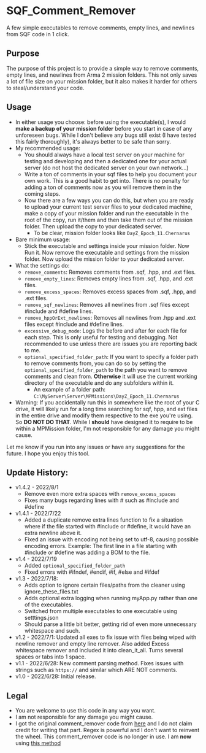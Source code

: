 # SQF_Comment_Remover
A few simple executables to remove comments, empty lines, and newlines from SQF code in 1 click.

## Purpose
The purpose of this project is to provide a simple way to remove comments, empty lines, and newlines from Arma 2 mission folders. This not only saves a lot of file size on your mission folder, but it also makes it harder for others to steal/understand your code.

## Usage
* In either usage you choose: before using the executable(s), I would **make a backup of your mission folder** before you start in case of any unforeseen bugs. While I don't believe any bugs still exist (I have tested this fairly thoroughly), it's always better to be safe than sorry.
* My recommended usage:
    * You should always have a local test server on your machine for testing and developing and then a dedicated one for your actual server (do not host the dedicated server on your own network...)
    * Write a ton of comments in your sqf files to help you document your own work. This is a good habit to get into. There is no penalty for adding a ton of comments now as you will remove them in the coming steps.
    * Now there are a few ways you can do this, but when you are ready to upload your current test server files to your dedicated machine, make a copy of your mission folder and run the executable in the root of the copy, run it/them and then take them out of the mission folder. Then upload the copy to your dedicated server.
        * To be clear, mission folder looks like `DayZ_Epoch_11.Chernarus`
* Bare minimum usage:
    * Stick the executable and settings inside your mission folder. Now Run it. Now remove the executable and settings from the mission folder. Now upload the mission folder to your dedicated server.
* What the settings do:
    * `remove_comments`: Removes comments from .sqf, .hpp, and .ext files.
    * `remove_empty_lines`: Removes empty lines from .sqf, .hpp, and .ext files.
    * `remove_excess_spaces`: Removes excess spaces from .sqf, .hpp, and .ext files.
    * `remove_sqf_newlines`: Removes all newlines from .sqf files except #include and #define lines.
    * `remove_hppOrExt_newlines`: Removes all newlines from .hpp and .ext files except #include and #define lines.
    * `excessive_debug_mode`: Logs the before and after for each file for each step. This is only useful for testing and debugging. Not recommended to use unless there are issues you are reporting back to me.
    * `optional_specified_folder_path`: If you want to specify a folder path to remove comments from, you can do so by setting the `optional_specified_folder_path` to the path you want to remove comments and clean from. **Otherwise** it will use the current working directory of the executable and do any subfolders within it.
        * An example of a folder path: `C:\MyServer\Server\MPMissions\DayZ_Epoch_11.Chernarus`
* Warning: If you accidentally run this in somewhere like the root of your C drive, it will likely run for a long time searching for sqf, hpp, and ext files in the entire drive and modify them respective to the exe you're using. So **DO NOT DO THAT**. While I __should__ have designed it to require to be within a MPMission folder, I'm not responsible for any damage you might cause.

Let me know if you run into any issues or have any suggestions for the future. I hope you enjoy this tool.


## Update History:
* v1.4.2 - 2022/8/1
    * Remove even more extra spaces with `remove_excess_spaces`
    * Fixes many bugs regarding lines with # such as #include and #define
* v1.4.1 - 2022/7/22
    * Added a duplicate remove extra lines function to fix a situation where if the file started with #include or #define, it would have an extra newline above it.
    * Fixed an issue with encoding not being set to utf-8, causing possible encoding errors. Example: The first line in a file starting with #include or #define was adding a BOM to the file.
* v1.4 - 2022/7/19
    * Added `optional_specified_folder_path`
    * Fixed errors with #ifndef, #endif, #if, #else and #ifdef
* v1.3 - 2022/7/18: 
    * Adds option to ignore certain files/paths from the cleaner using ignore_these_files.txt 
    * Adds optional extra logging when running myApp.py rather than one of the executables. 
    * Switched from multiple executables to one executable using setttings.json
    * Should parse a little bit better, getting rid of even more unnecessary whitespace and such.
* v1.2 - 2022/7/1: Updated all exes to fix issue with files being wiped with newline remover and empty line remover. Also added Excess whitespace remover and included it into clean_it_all. Turns several spaces or tabs into 1 space.
* v1.1 - 2022/6/28: New comment parsing method. Fixes issues with strings such as `https://` and similar which ARE NOT comments.
* v1.0 - 2022/6/28: Initial release.

## Legal
* You are welcome to use this code in any way you want.
* I am not responsible for any damage you might cause.
* I got the original comment_remover code from [here](https://stackoverflow.com/a/18381470) and I do not claim credit for writing that part. Regex is powerful and I don't want to reinvent the wheel. This comment_remover code is no longer in use. I am **now** using [this method](https://stackoverflow.com/a/1656009)
